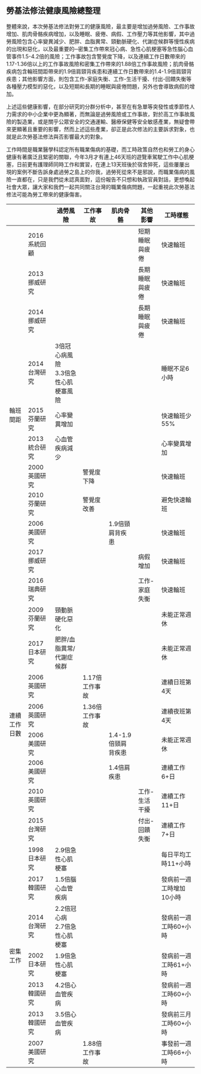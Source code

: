 ## 勞基法修法健康風險總整理

整體來說，本次勞基法修法對勞工的健康風險，最主要是增加過勞風險、工作事故增加、肌肉骨骼疾病增加，以及睡眠、疲倦、病假、工作壓力等其他影響，其中過勞風險包含心率變異減少、肥胖、血脂異常、頸動脈硬化、代謝症候群等慢性疾病的出現和惡化，以及最重要的─密集工作帶來冠心病、急性心肌梗塞等急性腦心血管事件1.5-4.2倍的風險；工作事故包含警覺度下降，以及連續工作日數帶來的1.17-1.36倍以上的工作事故風險和密集工作帶來的1.88倍工作事故風險；肌肉骨骼疾病包含輪班間距帶來的1.9倍肩頸背疾患和連續工作日數帶來的1.4-1.9倍肩頸背疾患；其他影響方面，則包含工作-家庭失衡、工作-生活干擾、付出-回饋失衡等各種壓力模型的惡化，以及短期和長期的睡眠與疲倦問題，另外也會導致病假的增加。

上述這些健康影響，在部分研究的分群分析中，甚至在有急單等突發性或季節性人力需求的中小企業中更為顯著，而無論是過勞風險或工作事故，對於高工作事故風險的製造業，或是關乎公眾安全的交通運輸、醫療保健等安全敏感產業，無疑會帶來更顯著且重要的影響，然而上述這些產業，卻正是此次修法的主要訴求對象，也就是此次勞基法修法與否影響最大的對象。

工作時間是職業醫學科認定所有職業傷病的基礎，而工時政策自然也和勞工的身心健康有著廣泛且緊密的關聯，今年3月才有連上46天班的遊覽車駕駛工作中心肌梗塞，日前更有護理師同時工作和實習，在連上13天班後於宿舍猝死，這些屢屢出現的案例不斷告訴身處過勞之島上的你我，過勞死從來不是邪說，而職業傷病的風險一直都在，只是我們從未認真面對，這份報告不只想和執政官員對話，更想喚起社會大眾，讓大家和我們一起共同關注台灣的職業傷病問題，一起重視此次勞基法修法可能為勞工帶來的健康傷害。

<table class="table table-bordered table-hover table-condensed">
  <thead>
    <tr>
      <th colspan="2"></th>
      <th>過勞風險</th>
      <th>工作事故</th>
      <th>肌肉骨骼</th>
      <th>其他影響</th>
      <th>工時樣態</th>
    </tr>
  </thead>
  <tbody>
    <tr>
      <td rowspan="11">輪班間距</td>
      <td>2016系統回顧</td>
      <td> </td>
      <td> </td>
      <td> </td>
      <td>短期睡眠與疲倦</td>
      <td>快速輪班</td>
    </tr>
    <tr>
      <td>2013挪威研究</td>
      <td> </td>
      <td> </td>
      <td> </td>
      <td>長期睡眠與疲倦</td>
      <td>快速輪班</td>
    </tr>
    <tr>
      <td>2014挪威研究</td>
      <td> </td>
      <td> </td>
      <td> </td>
      <td>長期睡眠與疲倦</td>
      <td>快速輪班</td>
    </tr>
    <tr>
      <td>2014台灣研究</td>
      <td>3倍冠心病風險<br/>3.3倍急性心肌梗塞風險</td>
      <td> </td>
      <td> </td>
      <td> </td>
      <td>睡眠不足6小時</td>
    </tr>
    <tr>
      <td>2015芬蘭研究</td>
      <td>心率變異增加</td>
      <td> </td>
      <td> </td>
      <td> </td>
      <td>快速輪班少55%</td>
    </tr>
    <tr>
      <td>2013統合研究</td>
      <td>心血管疾病減少</td>
      <td> </td>
      <td> </td>
      <td> </td>
      <td>心率變異增加</td>
    </tr>
    <tr>
      <td>2000英國研究</td>
      <td> </td>
      <td>警覺度下降</td>
      <td> </td>
      <td> </td>
      <td>快速輪班</td>
    </tr>
    <tr>
      <td>2010芬蘭研究</td>
      <td> </td>
      <td>警覺度改善</td>
      <td> </td>
      <td> </td>
      <td>避免快速輪班</td>
    </tr>
    <tr>
      <td>2006美國研究</td>
      <td> </td>
      <td> </td>
      <td>1.9倍頸肩背疾患</td>
      <td> </td>
      <td>快速輪班</td>
    </tr>
    <tr>
      <td>2017挪威研究</td>
      <td> </td>
      <td> </td>
      <td> </td>
      <td>病假增加</td>
      <td>快速輪班</td>
    </tr>
    <tr>
      <td>2016瑞典研究</td>
      <td> </td>
      <td> </td>
      <td> </td>
      <td>工作-家庭失衡</td>
      <td>快速輪班</td>
    </tr>
    <tr>
      <td rowspan="8">連續工作日數</td>
      <td>2009芬蘭研究</td>
      <td>頸動脈硬化惡化</td>
      <td> </td>
      <td> </td>
      <td> </td>
      <td>未能正常週休</td>
    </tr>
    <tr>
      <td>2017日本研究</td>
      <td>肥胖/血脂異常/<br/>代謝症候群</td>
      <td> </td>
      <td> </td>
      <td> </td>
      <td>未能正常週休</td>
    </tr>
    <tr>
      <td>2006英國研究</td>
      <td> </td>
      <td>1.17倍工作事故</td>
      <td> </td>
      <td> </td>
      <td>連續日班第4天</td>
    </tr>
    <tr>
      <td>2006英國研究</td>
      <td> </td>
      <td>1.36倍工作事故</td>
      <td> </td>
      <td> </td>
      <td>連續夜班第4天</td>
    </tr>
    <tr>
      <td>2006美國研究</td>
      <td> </td>
      <td> </td>
      <td>1.4-1.9倍頸肩背疾患</td>
      <td> </td>
      <td>未能正常週休</td>
    </tr>
    <tr>
      <td>2006美國研究</td>
      <td> </td>
      <td> </td>
      <td>1.4倍肩疾患</td>
      <td> </td>
      <td>連續工作6+日</td>
    </tr>
    <tr>
      <td>2010英國研究</td>
      <td> </td>
      <td> </td>
      <td> </td>
      <td>工作-生活干擾</td>
      <td>連續工作11+日</td>
    </tr>
    <tr>
      <td>2015台灣研究</td>
      <td> </td>
      <td> </td>
      <td> </td>
      <td>付出-回饋失衡</td>
      <td>連續工作7+日</td>
    </tr>
    <tr>
      <td rowspan="7">密集工作</td>
      <td>1998日本研究</td>
      <td>2.9倍急性心肌梗塞</td>
      <td> </td>
      <td> </td>
      <td> </td>
      <td>每日平均工時11+小時</td>
    </tr>
    <tr>
      <td>2017韓國研究</td>
      <td>1.5倍腦心血管疾病</td>
      <td> </td>
      <td> </td>
      <td> </td>
      <td>發病前一週工時增加10小時</td>
    </tr>
    <tr>
      <td>2014台灣研究</td>
      <td>2.2倍冠心病<br/>2.7倍急性心肌梗塞</td>
      <td> </td>
      <td> </td>
      <td> </td>
      <td>發病前一週工時60+小時</td>
    </tr>
    <tr>
      <td>2002日本研究</td>
      <td>1.9倍急性心肌梗塞</td>
      <td> </td>
      <td> </td>
      <td> </td>
      <td>發病前一週工時61+小時</td>
    </tr>
    <tr>
      <td>2013韓國研究</td>
      <td>4.2倍心血管疾病</td>
      <td> </td>
      <td> </td>
      <td> </td>
      <td>發病前一週工時60+小時</td>
    </tr>
    <tr>
      <td>2013韓國研究</td>
      <td>3.5倍心血管疾病</td>
      <td> </td>
      <td> </td>
      <td> </td>
      <td>發病前三月工時60+小時</td>
    </tr>
    <tr>
      <td>2007美國研究</td>
      <td> </td>
      <td>1.88倍工作事故</td>
      <td> </td>
      <td> </td>
      <td>事發前一週工時66+小時</td>
    </tr>
  </tbody>
</table>
